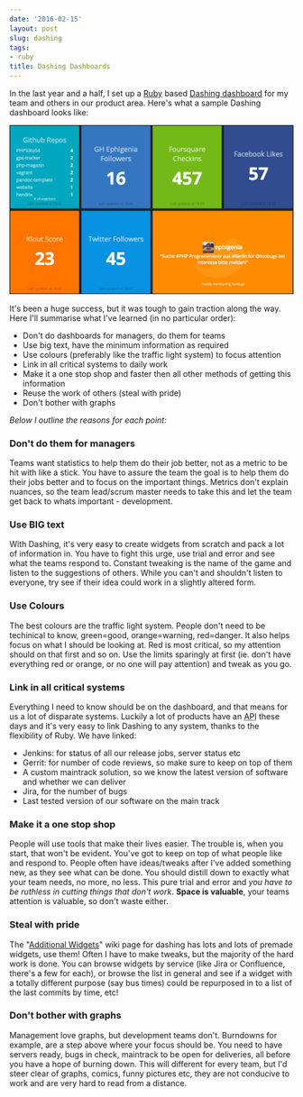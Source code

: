 ```yaml
---
date: '2016-02-15'
layout: post
slug: dashing
tags:
- ruby
title: Dashing Dashboards
---
```


In the last year and a half, I set up a [Ruby](http://ruby.org) based [Dashing dashboard](http://dashing.io) for my team and others in our product area. Here's what a sample Dashing dashboard looks like: 

![Dashing Sample Dashboard](/img/16/dashing.jpg)

It's been a huge success, but it was tough to gain traction along the way. Here I'll summarise what I've learned (in no particular order):

* Don't do dashboards for managers, do them for teams
* Use big text, have the minimum information as required
* Use colours (preferably like the traffic light system) to focus attention
* Link in all critical systems to daily work
* Make it a one stop shop and faster then all other methods of getting this
  information
* Reuse the work of others (steal with pride)
* Don't bother with graphs

_Below I outline the reasons for each point:_

### Don't do them for managers
Teams want statistics to help them do their job better, not as a metric to be hit with like a stick. You have to assure the team the goal is to help them do their jobs better and to focus on the important things. Metrics don't explain nuances, so the team lead/scrum master needs to take this and let the team get back to whats important - development.

### Use BIG text
With Dashing, it's very easy to create widgets from scratch and pack a lot of information in. You have to fight this urge, use trial and error and see what the teams respond to. Constant tweaking is the name of the game and listen to the suggestions of others. While you can't and shouldn't listen to everyone, try see if their idea could work in a slightly altered form. 

### Use Colours
The best colours are the traffic light system. People don't need to be techinical to know, green=good, orange=warning, red=danger. It also helps focus on what I should be looking at. Red is most critical, so my attention should on that first and so on. Use the limits sparingly at first (ie. don't have everything red or orange, or no one will pay attention) and tweak as you go.

### Link in all critical systems
Everything I need to know should be on the dashboard, and that means for us a lot of disparate systems. Luckily a lot of products have an <abbr title="Application Programming Interface">API</abbr> these days and it's very easy to link Dashing to any system, thanks to the flexibility of Ruby. We have linked:

* Jenkins: for status of all our release jobs, server status etc
* Gerrit: for number of code reviews, so make sure to keep on top of them
* A custom maintrack solution, so we know the latest version of software and
  whether we can deliver
* Jira, for the number of bugs
* Last tested version of our software on the main track

### Make it a one stop shop
People will use tools that make their lives easier. The trouble is, when you
start, that won't be evident. You've got to keep on top of what people like and respond to. People often have ideas/tweaks after I've added something new, as they see what can be done. You should distill down to exactly what your team needs, no more, no less. This pure trial and error and _you have to be ruthless in cutting things that don't work_. **Space is valuable**, your teams attention is valuable, so don't waste either.

### Steal with pride
The "[Additional Widgets](https://github.com/Shopify/dashing/wiki/Additional-Widgets)" wiki page for dashing has lots and lots of premade widgets, use them! Often I have to make tweaks, but the majority of the hard work is done. You can browse widgets by service (like Jira or Confluence, there's a few for each), or browse the list in general and see if a widget with a totally different purpose (say bus times) could be repurposed in to a list of the last commits by time, etc!

### Don't bother with graphs
Management love graphs, but development teams don't. Burndowns for example, are a step above where your focus should be. You need to have servers ready, bugs in check, maintrack to be open for deliveries, all before you have a hope of burning down. This will different for every team, but I'd steer clear of graphs, comics, funny pictures etc, they are not conducive to work and are very hard to read from a distance.